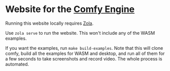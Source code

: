 # Website for the [Comfy Engine](https://comfyengine.org/)

Running this website locally requires [Zola](https://www.getzola.org/).

Use `zola serve` to run the website. This won't include any of the WASM
examples.

If you want the examples, run `make build-examples`. Note that this will
clone comfy, build all the examples for WASM and desktop, and run all of
them for a few seconds to take screenshots and record video. The whole
process is automated.
